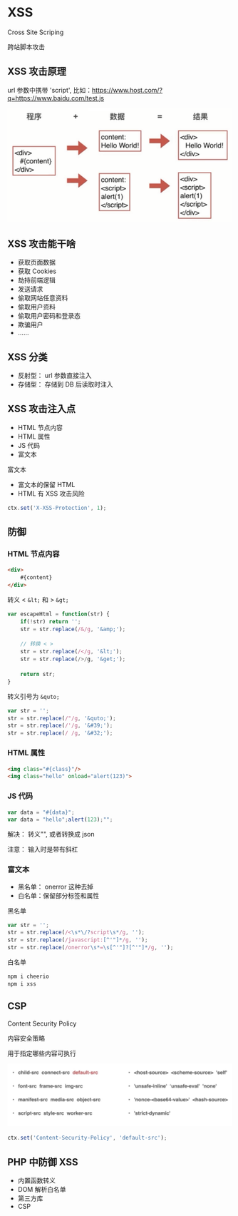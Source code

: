 # XSS

Cross Site Scriping

跨站脚本攻击

## XSS 攻击原理

url 参数中携带 'script', 比如：https://www.host.com/?q=https://www.baidu.com/test.js

![0301.png](./img/0301.png)

## XSS 攻击能干啥

- 获取页面数据
- 获取 Cookies
- 劫持前端逻辑
- 发送请求
- 偷取网站任意资料
- 偷取用户资料
- 偷取用户密码和登录态
- 欺骗用户
- ......

## XSS 分类

- 反射型： url 参数直接注入
- 存储型： 存储到 DB 后读取时注入

## XSS 攻击注入点

- HTML 节点内容
- HTML 属性
- JS 代码
- 富文本

富文本
- 富文本的保留 HTML
- HTML 有 XSS 攻击风险

```js
ctx.set('X-XSS-Protection', 1);
```

## 防御

### HTML 节点内容

```html
<div>
    #{content}
</div>
```

转义 < `&lt;` 和 > `&gt;`

```js
var escapeHtml = function(str) {
    if(!str) return '';
    str = str.replace(/&/g, '&amp;');

    // 转换 < >
    str = str.replace(/</g, '&lt;');
    str = str.replace(/>/g, '&get;');

    return str;
}
```

转义引号为 `&quto;`

```js
var str = '';
str = str.replace(/"/g, '&quto;');
str = str.replace(/'/g, '&#39;');
str = str.replace(/ /g, '&#32;');
```

### HTML 属性

```html
<img class="#{class}"/>
<img class="hello" onload="alert(123)">

```

### JS 代码

```js
var data = "#{data}";
var data = "hello";alert(123);"";
```

解决： 转义"\", 或者转换成 json

注意： 输入时是带有斜杠

### 富文本

- 黑名单： onerror 这种去掉
- 白名单：保留部分标签和属性

黑名单
```js
var str = '';
str = str.replace(/<\s*\/?script\s*/g, '');
str = str.replace(/javascript:[^'"]*/g, '');
str = str.replace(/onerror\s*=\s[^'"]?[^'"]*/g, '');
```

白名单
```bash
npm i cheerio
npm i xss
```

## CSP

Content Security Policy

内容安全策略

用于指定哪些内容可执行

![cspc.png](./img/cspc.png)

```js
ctx.set('Content-Security-Policy', 'default-src');
```

## PHP 中防御 XSS

- 内置函数转义
- DOM 解析白名单
- 第三方库
- CSP
